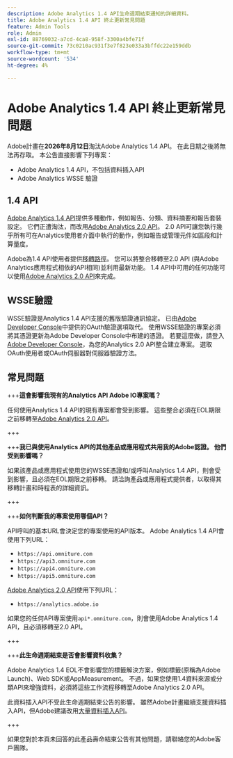 ```yaml
---
description: Adobe Analytics 1.4 API生命週期結束通知的詳細資料。
title: Adobe Analytics 1.4 API 終止更新常見問題
feature: Admin Tools
role: Admin
exl-id: 88769032-a7cd-4ca8-958f-3300a4bfe71f
source-git-commit: 73c0210ac931f3e7f823e033a3bffdc22e159ddb
workflow-type: tm+mt
source-wordcount: '534'
ht-degree: 4%

---
```


# Adobe Analytics 1.4 API 終止更新常見問題

Adobe計畫在&#x200B;**2026年8月12日**&#x200B;淘汰Adobe Analytics 1.4 API。 在此日期之後將無法再存取。 本公告直接影響下列專案：

* Adobe Analytics 1.4 API，不包括資料插入API
* Adobe Analytics WSSE 驗證

## 1.4 API

[Adobe Analytics 1.4 API](https://developer.adobe.com/analytics-apis/docs/1.4/)提供多種動作，例如報告、分類、資料摘要和報告套裝設定。 它們正遭淘汰，而改用[Adobe Analytics 2.0 API](https://developer.adobe.com/analytics-apis/docs/2.0/)。 2.0 API可讓您執行幾乎所有可在Analytics使用者介面中執行的動作，例如報告或管理元件如區段和計算量度。

Adobe為1.4 API使用者提供[移轉路徑](https://developer.adobe.com/analytics-apis/docs/2.0/guides/migration/)。 您可以將整合移轉至2.0 API (與Adobe Analytics應用程式相依的API相同)並利用最新功能。 1.4 API中可用的任何功能可以使用[Adobe Analytics 2.0 API](https://developer.adobe.com/analytics-apis/docs/2.0/)來完成。

## WSSE驗證

WSSE驗證是Analytics 1.4 API支援的舊版驗證通訊協定。 已由[Adobe Developer Console](https://developer.adobe.com/console/home)中提供的OAuth驗證選項取代。 使用WSSE驗證的專案必須將其憑證更新為Adobe Developer Console中布建的憑證。 若要這麼做，請登入[Adobe Developer Console](https://developer.adobe.com/console/home)，為您的Analytics 2.0 API整合建立專案。 選取OAuth使用者或OAuth伺服器對伺服器驗證方法。

## 常見問題

+++**這會影響我現有的Analytics API Adobe IO專案嗎？**

任何使用Analytics 1.4 API的現有專案都會受到影響。 這些整合必須在EOL期限之前移轉至[Adobe Analytics 2.0 API](https://developer.adobe.com/analytics-apis/docs/2.0/)。

+++

+++**我已與使用Analytics API的其他產品或應用程式共用我的Adobe認證。 他們受到影響嗎？**

如果該產品或應用程式使用您的WSSE憑證和/或呼叫Analytics 1.4 API，則會受到影響，且必須在EOL期限之前移轉。 請洽詢產品或應用程式提供者，以取得其移轉計畫和時程表的詳細資訊。

+++

+++**如何判斷我的專案使用哪個API？**

API呼叫的基本URL會決定您的專案使用的API版本。 Adobe Analytics 1.4 API會使用下列URL：
* `https://api.omniture.com`
* `https://api3.omniture.com`
* `https://api4.omniture.com`
* `https://api5.omniture.com`

[Adobe Analytics 2.0 API](https://developer.adobe.com/analytics-apis/docs/2.0/)使用下列URL：

* `https://analytics.adobe.io`

如果您的任何API專案使用`api*.omniture.com`，則會使用Adobe Analytics 1.4 API，且必須移轉至2.0 API。

+++

+++**此生命週期結束是否會影響資料收集？**

Adobe Analytics 1.4 EOL不會影響您的標籤解決方案，例如標籤(原稱為Adobe Launch)、Web SDK或AppMeasurement。 不過，如果您使用1.4資料來源或分類API來增強資料，必須將這些工作流程移轉至Adobe Analytics 2.0 API。

此資料插入API不受此生命週期結束公告的影響。 雖然Adobe計畫繼續支援資料插入API，但Adobe建議改用[大量資料插入API](https://developer.adobe.com/analytics-apis/docs/2.0/guides/endpoints/bulk-data-insertion/)。

+++

如果您對於本頁未回答的此產品壽命結束公告有其他問題，請聯絡您的Adobe客戶團隊。
